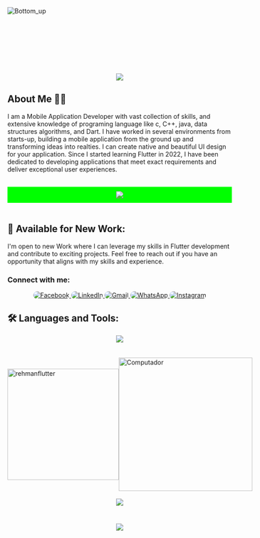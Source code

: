 

![Bottom_up](https://github.com/user-attachments/assets/4da6977a-113b-4fab-b853-eb496dd8cedd)<svg xmlns="http://www.w3.org/2000/svg" xmlns:xlink="http://www.w3.org/1999/xlink" style="z-index:1;position:relative" width="854" height="200" viewBox="0 0 854 200">
 
<div align="center">
    <img src="https://readme-typing-svg.herokuapp.com/?font=Righteous&size=35&color=199A8E&center=true&vCenter=true&width=500&height=70&duration=4000&lines=Hi+There!+👋;+I'm+Abdul+Rehman!+🥰;" />
</div>


## About Me 🙋‍♂️ 

I am a Mobile Application Developer with vast collection of skills, and extensive knowledge of programing language like c, C++, java, data structures algorithms, and Dart. I have worked in several environments from starts-up, building a mobile application from the ground up and transforming ideas into realties. I can create native and beautiful UI design for your application.
Since I started learning Flutter in 2022, I have been dedicated to developing applications that meet exact  requirements and deliver exceptional user experiences.


<br>
<div align="center" style="background-color: #00FF00; padding: 10px;">
    <img src="https://user-images.githubusercontent.com/73097560/115834477-dbab4500-a447-11eb-908a-139a6edaec5c.gif" />
</div>
<br>


## 🌟 Available for New Work:
I'm open to new Work where I can leverage my skills in Flutter development and contribute to exciting projects. Feel free to reach out if you have an opportunity that aligns with my skills and experience.



<h3 align="left">Connect with me:</h3>
<p align="left">

<div align="center">
    <a href="https://www.facebook.com/profile.php?id=61558101830341" target="_blank">
        <img src="https://img.shields.io/badge/Facebook-1877F2?style=for-the-badge&logo=facebook&logoColor=white" alt="Facebook" style="border-radius: 50px;">
    </a>
    <a href="https://www.linkedin.com/in/rehmanflutter/" target="_blank">
        <img src="https://img.shields.io/badge/LinkedIn-0077B5?style=for-the-badge&logo=linkedin&logoColor=white" alt="LinkedIn" style="border-radius: 70px;">
    </a>
    <a href="mailto:rehmanflutter1@gmail.com">
        <img src="https://img.shields.io/badge/Gmail-red?style=for-the-badge&logo=gmail&logoColor=white" alt="Gmail" style="border-radius: 20px;">
    </a>
    <a href="https://wa.me/03176484514" target="_blank">
        <img src="https://img.shields.io/badge/WhatsApp-25D366?style=for-the-badge&logo=whatsapp&logoColor=white" alt="WhatsApp" style="border-radius: 20px;">
    </a>
    <a href="https://www.instagram.com/rehmanflutter/" target="_blank">
        <img src="https://img.shields.io/badge/Instagram-E4405F?style=for-the-badge&logo=instagram&logoColor=white" alt="Instagram" style="border-radius: 20px;">
    </a>
</div>









## 🛠 Languages and Tools:
<div align="center">
    <img src="https://skillicons.dev/icons?i=flutter,dart,firebase,git,github,androidstudio,vscode,figma,xd,postman,java,js,c,cplusplus" /><br><br><br>
</div>



<div style="display: flex; justify-content: space-evenly; align-items: center;">
  <img src="https://github-readme-stats.vercel.app/api/top-langs?username=rehmanflutter&show_icons=true&locale=en&layout=compact" alt="rehmanflutter" style="width: 250px; height: 250px;">
  <img src="https://raw.githubusercontent.com/MicaelliMedeiros/micaellimedeiros/master/image/computer-illustration.png" alt="Computador" style="width: 300px; height: 300px;">
  <!--   <img src="https://github-readme-stats.vercel.app/api?username=rehmanflutter&show_icons=true&locale=en" alt="rehmanflutter" style="width: 250px; height: 250px;"> -->

 
</div>





<br>
<div align="center">
    <img src="https://user-images.githubusercontent.com/73097560/115834477-dbab4500-a447-11eb-908a-139a6edaec5c.gif" />
</div>
<br>

<h3 align="center">
    <img src="https://readme-typing-svg.herokuapp.com/?font=Righteous&size=25&color=199A8E&center=true&vCenter=true&width=500&height=70&duration=4000&lines=Thanks+for+visiting!+❤️;+Shoot+me+a+message+on+Linkedin!;I'm+Long+Life+Learner">
</h3>

<br/>
<!--



Here are some ideas to get you started:

- 🔭 I’m currently working on ...
- 🌱 I’m currently learning ...
- 👯 I’m looking to collaborate on ...
- 🤔 I’m looking for help with ...
- 💬 Ask me about ...
- 📫 How to reach me: ...
- 😄 Pronouns: ...
- ⚡ Fun fact: ...
-->
